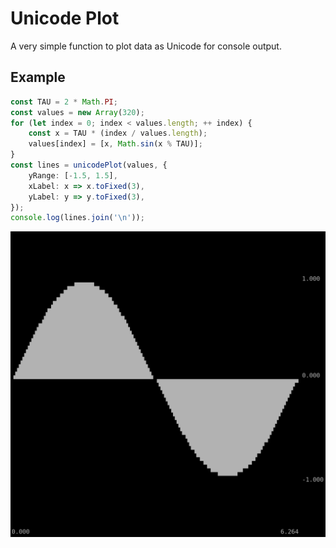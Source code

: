 Unicode Plot
============

A very simple function to plot data as Unicode for console output.

Example
-------

```TypeScript
const TAU = 2 * Math.PI;
const values = new Array(320);
for (let index = 0; index < values.length; ++ index) {
    const x = TAU * (index / values.length);
    values[index] = [x, Math.sin(x % TAU)];
}
const lines = unicodePlot(values, {
    yRange: [-1.5, 1.5],
    xLabel: x => x.toFixed(3),
    yLabel: y => y.toFixed(3),
});
console.log(lines.join('\n'));
```

![Screenshot of the output](screenshot.png)
